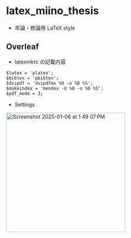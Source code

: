 # latex_miino_thesis

- 卒論・修論用 LaTeX style

## Overleaf

- latexmkrc の記載内容

```
$latex = 'platex';
$bibtex = 'pbibtex';
$dvipdf = 'dvipdfmx %O -o %D %S';
$makeindex = 'mendex -U %O -o %D %S';
$pdf_mode = 3; 
```

- Settings

<img width="324" alt="Screenshot 2025-01-06 at 1 49 07 PM" src="https://github.com/user-attachments/assets/462aedfd-ec94-4cde-8406-b02806fcc4f6" />
